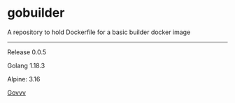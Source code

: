 # gobuilder
A repository to hold Dockerfile for a basic builder docker image

---
Release 0.0.5

Golang 1.18.3

Alpine: 3.16

[Govvv](github.com/ahmetb/govvv)
